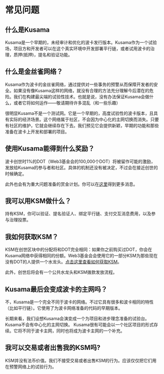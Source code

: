 # 常见问题

## 什么是Kusama

Kusama是一个早期的，未经审计和优化的波卡发行版本。Kusama作为一个试验场，项目方和开发者可以在这个真实环境中开发部署平行链，或者试用波卡的治理，质押(抵押)，提名和验证功能。

## 什么是金丝雀网络？

Kusama作为波卡的金丝雀网络，通过提供对一些事务的预警从而保障开发者的安全。如果没有像Kusama这样的网络，就没有合理的方法充分理解今后潜在的危险。我们在构建最尖端的试验性技术。也就是说，没有办法保证Kusama会做什么，或者它将如何运作——敬请期待许多混乱（和一些乐趣）

很明显Kusama不是一个测试网。它是一个早期的，高度试验性的波卡版本，且具有实际的经济场景。这个网络属于社区，不会因为中心化的主网切换而消失。只要有社区的维护，它就会继续存在下去。我们预见它会提供新颖，早期的功能和那些准备在波卡上开发和部署的项目。

## 使用Kusama能得到什么奖励？

波卡创世时1%的DOT（Web3基金会的100,000个DOT）将被留作可能的激励，发放给Kusama的参与者和社区。具体的机制还没有被决定，不过会在接近创世的时候确定。

此外也会有为重大问题准备的赏金计划。你可以在[这里](../../../break/bug-bounty.md)得到更多消息。

## 我可以用KSM做什么？

持有KSM，你可以验证、提名验证人、绑定平行链、支付交互消息费用，以及参与治理投票。

## 我如何获取KSM？

KSM在创世区块中的分配将和DOT完全相同：如果你之前购买过DOT，你会在Kusama网络中获得相同的份额。Web3基金会会使用它的一部分KSM为那些现在没有DOT的人提供一个水龙头。[点击这里查看如何获取KSM](../../../start/claims.md)。

此外，创世后将会有一个公共水龙头和KSM拨款发放流程。

## Kusama最后会变成波卡的主网吗？

不，Kusama是一个完全不同于波卡的网络。不过它具有很多和波卡相同的特性（比如平行链）。它使用了为波卡网络准备的代码的早期版本。

长期来看，我们设想Kusama会演变成一个为项目和进步理念准备的试验台。Kusama不会有中心化的主网切换。
Kusama很有可能会以一个社区项目的形式存续。它将不同于波卡主网，同时也将成为波卡主网的一个补充。

## 我可以交易或者出售我的KSM吗?

KSM并没有法币价值。我们不接受交易或者出售KSM的行为。应该仅仅把它们用在预警网络上的试验行为。
